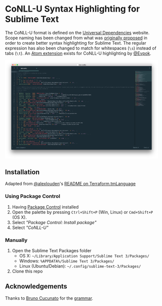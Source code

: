 # CoNLL-U Syntax Highlighting for Sublime Text

The CoNLL-U format is defined on the [Universal Dependencies](http://universaldependencies.org/format.html) website. Scope naming has been changed from what was [originally proposed](https://github.com/odanoburu/conllu-linguist-grammar/blob/master/text.conllu.json) in order to create better syntax highlighting for Sublime Text. The regular expression has also been changed to match for whitespaces (`\s`) instead of tabs (`\t`). An [Atom extension](https://atom.io/packages/language-conllu) exists for CoNLL-U highlighting by [@Evpok](https://github.com/Evpok).

![Highlighting demo on Sublime Text](demo.png)

## Installation
Adapted from [@alexlouden](https://github.com/alexlouden/)'s [README on Terraform.tmLanguage](https://github.com/alexlouden/Terraform.tmLanguage/blob/master/README.md)

### Using Package Control

1. Having [Package Control](https://packagecontrol.io/installation) installed
2. Open the palette by pressing `Ctrl+Shift+P` (Win, Linux) or `Cmd+Shift+P` (OS X).
3. Select _"Package Control: Install package"_
4. Select _"CoNLL-U"_

### Manually

1. Open the Sublime Text Packages folder
    - OS X: `~/Library/Application Support/Sublime Text 3/Packages/`
    - Windows: `%APPDATA%/Sublime Text 3/Packages/`
    - Linux (Ubuntu/Debian): `~/.config/sublime-text-3/Packages/`
2. Clone this repo

## Acknowledgements

Thanks to [Bruno Cucunato](https://github.com/odanoburu) for the [grammar](https://github.com/odanoburu/conllu-linguist-grammar).